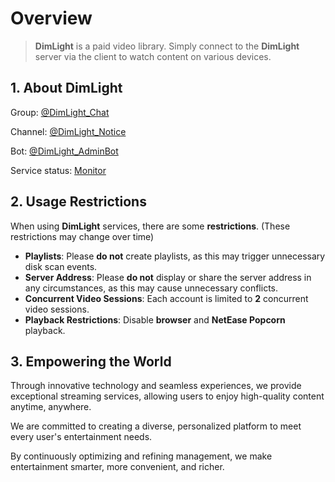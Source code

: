 # Overview

> **DimLight** is a paid video library. Simply connect to the **DimLight** server via the client to watch content on various devices.

## **1. About DimLight**

Group: [@DimLight_Chat](https://t.me/DimLight_Chat)

Channel: [@DimLight_Notice](https://t.me/DimLight_Notice)

Bot: [@DimLight_AdminBot](https://t.me/DimLight_AdminBot)

Service status: [Monitor](https://status.dimlight.top/status/dimlight)

## **2. Usage Restrictions**

When using **DimLight** services, there are some **restrictions**. (These restrictions may change over time)

- **Playlists**: Please **do not** create playlists, as this may trigger unnecessary disk scan events.
- **Server Address**: Please **do not** display or share the server address in any circumstances, as this may cause unnecessary conflicts.
- **Concurrent Video Sessions**: Each account is limited to **2** concurrent video sessions.
- **Playback Restrictions**: Disable **browser** and **NetEase Popcorn** playback.

## **3. Empowering the World**

Through innovative technology and seamless experiences, we provide exceptional streaming services, allowing users to enjoy high-quality content anytime, anywhere.

We are committed to creating a diverse, personalized platform to meet every user's entertainment needs.

By continuously optimizing and refining management, we make entertainment smarter, more convenient, and richer.